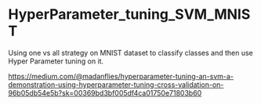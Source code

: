 # HyperParameter_tuning_SVM_MNIST
Using one vs all strategy on MNIST dataset to classify classes and then use Hyper Parameter tuning on it.

https://medium.com/@madanflies/hyperparameter-tuning-an-svm-a-demonstration-using-hyperparameter-tuning-cross-validation-on-96b05db54e5b?sk=00369bd3bf005df4ca01750e71803b60
